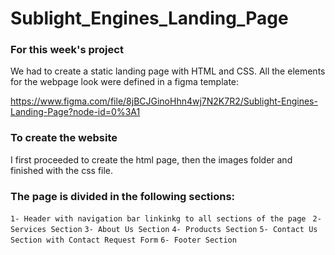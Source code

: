 # Sublight_Engines_Landing_Page

### For this week's project 
We had to create a static landing page with HTML and CSS. All the elements for the webpage look were defined in a figma template: 

https://www.figma.com/file/8jBCJGinoHhn4wj7N2K7R2/Sublight-Engines-Landing-Page?node-id=0%3A1

### To create the website 
I first proceeded to create the html page, then the images folder and finished with the css file. 

### The page is divided in the following sections:
`1- Header with navigation bar linkinkg to all sections of the page `
`2- Services Section`
`3- About Us Section`
`4- Products Section`
`5- Contact Us Section with Contact Request Form`
`6- Footer Section`
